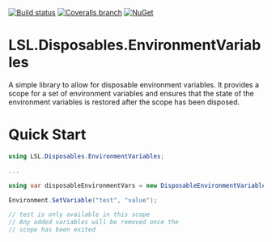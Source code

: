 [![Build status](https://img.shields.io/appveyor/ci/alunacjones/lsl-disposables-environmentvariables.svg)](https://ci.appveyor.com/project/alunacjones/lsl-disposables-environmentvariables)
[![Coveralls branch](https://img.shields.io/coverallsCoverage/github/alunacjones/LSL.Disposables.EnvironmentVariables)](https://coveralls.io/github/alunacjones/LSL.Disposables.EnvironmentVariables)
[![NuGet](https://img.shields.io/nuget/v/LSL.Disposables.EnvironmentVariables.svg)](https://www.nuget.org/packages/LSL.Disposables.EnvironmentVariables/)

# LSL.Disposables.EnvironmentVariables

A simple library to allow for disposable environment variables. It provides a scope for a set of environment variables and ensures that the state of the environment variables is restored after the scope has been disposed.

# Quick Start

```csharp
using LSL.Disposables.EnvironmentVariables;

...

using var disposableEnvironmentVars = new DisposableEnvironmentVariables();

Environment.SetVariable("test", "value");

// test is only available in this scope
// Any added variables will be removed once the
// scope has been exited
```
